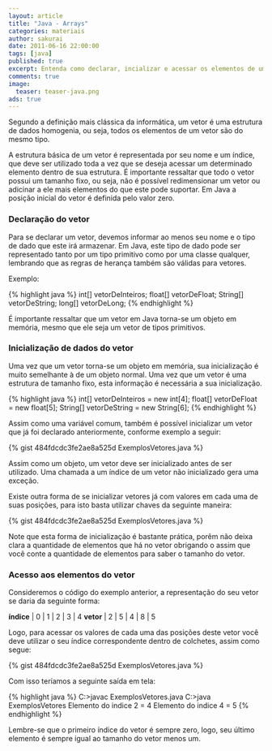 ```yaml
---
layout: article
title: "Java - Arrays"
categories: materiais
author: sakurai
date: 2011-06-16 22:00:00
tags: [java]
published: true
excerpt: Entenda como declarar, incializar e acessar os elementos de um vetor no Java.
comments: true
image:
  teaser: teaser-java.png
ads: true
---
```


Segundo a definição mais clássica da informática, um vetor é uma estrutura de dados homogenia, ou seja, todos os elementos de um vetor são do mesmo tipo.

A estrutura básica de um vetor é representada por seu nome e um índice, que deve ser utilizado toda a vez que se deseja acessar um determinado elemento dentro de sua estrutura. É importante ressaltar que todo o vetor possui um tamanho fixo, ou seja, não é possível redimensionar um vetor ou adicinar a ele mais elementos do que este pode suportar. Em Java a posição inicial do vetor é definida pelo valor zero.

### Declaração do vetor

Para se declarar um vetor, devemos informar ao menos seu nome e o tipo de dado que este irá armazenar. Em Java, este tipo de dado pode ser representado tanto por um tipo primitivo como por uma classe qualquer, lembrando que as regras de herança também são válidas para vetores.

Exemplo:

{% highlight java %}
int[] vetorDeInteiros;
float[] vetorDeFloat;
String[] vetorDeString;
long[] vetorDeLong;
{% endhighlight %}

É importante ressaltar que um vetor em Java torna-se um objeto em memória, mesmo que ele seja um vetor de tipos primitivos.

### Inicialização de dados do vetor

Uma vez que um vetor torna-se um objeto em memória, sua inicialização é muito semelhante à de um objeto normal. Uma vez que um vetor é uma estrutura de tamanho fixo, esta informação é necessária a sua inicialização.

{% highlight java %}
int[] vetorDeInteiros = new int[4];
float[] vetorDeFloat = new float[5];
String[] vetorDeString = new String[6];
{% endhighlight %}

Assim como uma variável comum, também é possível inicializar um vetor que já foi declarado anteriormente, conforme exemplo a seguir:

{% gist 484fdcdc3fe2ae8a525d ExemplosVetores.java %}

Assim como um objeto, um vetor deve ser inicializado antes de ser utilizado. Uma chamada a um índice de um vetor não inicializado gera uma exceção.

Existe outra forma de se inicializar vetores já com valores em cada uma de suas posições, para isto basta utilizar chaves da seguinte maneira:

{% gist 484fdcdc3fe2ae8a525d ExemplosVetores.java %}

Note que esta forma de inicialização é bastante prática, porêm não deixa clara a quantidade de elementos que há no vetor obrigando o assim que você conte a quantidade de elementos para saber o tamanho do vetor.

### Acesso aos elementos do vetor

Consideremos o código do exemplo anterior, a representação do seu vetor se daria da seguinte forma:

**índice** | 0 | 1 | 2 | 3 | 4
**vetor** | 2 | 5 | 4 | 8 | 5

Logo, para acessar os valores de cada uma das posições deste vetor você deve utilizar o seu índice correspondente dentro de colchetes, assim como segue:

{% gist 484fdcdc3fe2ae8a525d ExemplosVetores.java %}

Com isso teríamos a seguinte saída em tela:

{% highlight java %}
C:\>javac ExemplosVetores.java
C:\>java ExemplosVetores
Elemento do indice 2 = 4
Elemento do indice 4 = 5
{% endhighlight %}

Lembre-se que o primeiro índice do vetor é sempre zero, logo, seu último elemento é sempre igual ao tamanho do vetor menos um.
